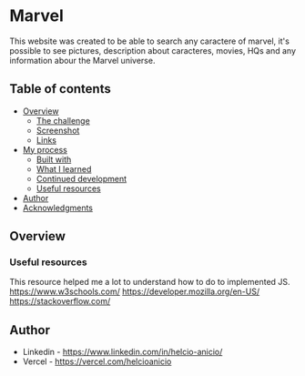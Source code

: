 # Marvel

This website was created to be able to search any caractere of marvel, it's possible to see pictures, description about caracteres, movies, HQs and any information abour the Marvel universe.

## Table of contents

- [Overview](#overview)
  - [The challenge](#the-challenge)
  - [Screenshot](#screenshot)
  - [Links](#links)
- [My process](#my-process)
  - [Built with](#built-with)
  - [What I learned](#what-i-learned)
  - [Continued development](#continued-development)
  - [Useful resources](#useful-resources)
- [Author](#author)
- [Acknowledgments](#acknowledgments)

## Overview

<!--
### The challenge

The users should be able to:

- To fill in 4 text fields.
- To send the dates to date bank.
- Replied in a personalized way the fields
- View the optimal layout depending on their device's screen size.

### Screenshot

![image](https://user-images.githubusercontent.com/117602073/230380781-9c91da53-e26e-4c9c-8ad6-f338b3e10c2c.png)

### Links

- https://contact-form-helcioanicio.vercel.app/

## My process

### Built with

- Semantic HTML5
- SCSS
- SCSS scops and variables.
- Flexbox
- Responsiveness
- Pseudo-classes
- JavaScript
- Repeat loop
- Conditional
- Metods
- React
- Components
- Ternary conditional
- UseState

### What I learned

How to use ternary conditional, all the conditional on react, and declare variables with useState.

Code HTML on React.

```Js
<input
type="text"
name="firstName"
placeholder="First Name"
onChange={(e) => setFirstName(e.target.value)}
value={firstName}
className={!firstName && formSubmitted ? 'messageError' : ''}
/>
{!firstName && formSubmitted && <div className='Error'><p>Please fill in the first name correctly</p></div>}
```

```JS
const [firstName, setFirstName] = useState('')
    const [lastName, setLastName] = useState('')
    const [email, setEmail] = useState('')
    const [password, setPassword] = useState('')
    const [formSubmitted, setFormSubmitted] = useState(false)

    async function cadastrarUsuario(e) {
        e.preventDefault();
        if (firstName && lastName && email && password) {
            console.log(`O Usuário foi cadastrado com os seguintes dados:
                First Name:${firstName};
                Last Name:${lastName};
                Email:${email};
                Password:${password}
            `);

            try {
                const user = await addDoc(userCollectionRef, {
                    firstName,
                    lastName,
                    email,
                    password,
                });
                console.log("Usuário cadastrado no Firebase:", user.id);
            } catch (error) {
                console.error("Erro ao cadastrar usuário no Firebase:", error);
            }

        } else {
            setFormSubmitted(true);
        }
    }
```

### Continued development

Next project i will make a personal project. -->

### Useful resources

This resource helped me a lot to understand how to do to implemented JS.
https://www.w3schools.com/
https://developer.mozilla.org/en-US/
https://stackoverflow.com/

## Author

- Linkedin - https://www.linkedin.com/in/helcio-anicio/
- Vercel - https://vercel.com/helcioanicio

<!--
## Acknowledgments
 -->
